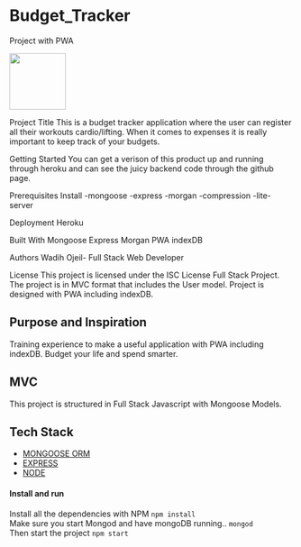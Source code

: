 # Budget_Tracker
Project with PWA


<img src= (https://user-images.githubusercontent.com/60321934/82580850-bfc76100-9b5d-11ea-9ad8-3bb3a71708f5.png) width="100" height="100">




Project Title
This is a budget tracker application where the user can register all their workouts cardio/lifting.
When it comes to expenses it is really important to keep track of your budgets. 

Getting Started
You can get a verison of this product up and running through heroku and can see the juicy backend code through the github
page.

Prerequisites
Install
-mongoose
-express
-morgan
-compression
-lite-server


Deployment
Heroku

Built With
Mongoose
Express
Morgan
PWA
indexDB


Authors
Wadih Ojeil- Full Stack Web Developer

License
This project is licensed under the ISC License
Full Stack Project. The project is in MVC format that includes the User model. Project is designed with PWA including indexDB.

## Purpose and Inspiration
Training experience to make a useful application with PWA including indexDB. Budget your life and spend smarter.

## MVC
This project is structured in Full Stack Javascript with Mongoose Models. 



## Tech Stack
+ [MONGOOSE ORM](https://www.npmjs.com/package/mongoose)
+ [EXPRESS](https://www.npmjs.com/package/express)
+ [NODE](https://nodejs.org/en/)

#### Install and run
Install all the dependencies with NPM
`npm install` <br>
Make sure you start Mongod and have mongoDB running..
`mongod` <br>
Then start the project
`npm start`





